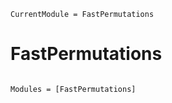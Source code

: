 ```@meta
CurrentModule = FastPermutations
```

# FastPermutations

```@index
```

```@autodocs
Modules = [FastPermutations]
```

